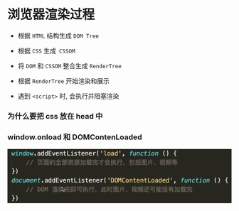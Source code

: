 # 浏览器渲染过程

- 根据 `HTML` 结构生成 `DOM Tree`

- 根据 `CSS` 生成` CSSOM`

- 将 `DOM` 和 `CSSOM` 整合生成 `RenderTree`

- 根据 `RenderTree` 开始渲染和展示

- 遇到 `<script>` 时, 会执行并阻塞渲染

### 为什么要把 css 放在 head 中

### window.onload 和 DOMContenLoaded

![](./media/dom-load.png)